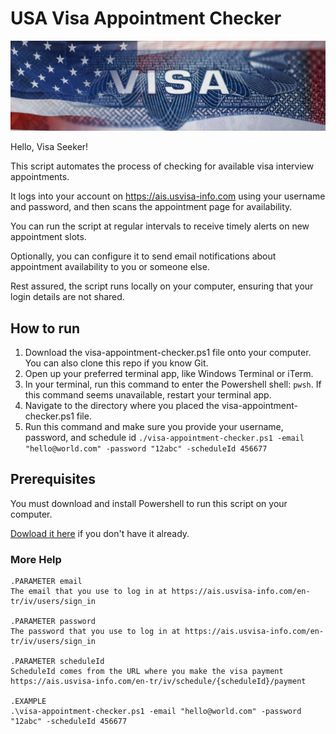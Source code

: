 # USA Visa Appointment Checker

![Example Image](./visa-logo.jpg)

Hello, Visa Seeker!

This script automates the process of checking for available visa interview appointments. 

It logs into your account on https://ais.usvisa-info.com using your username and password, and then scans the appointment page for availability. 

You can run the script at regular intervals to receive timely alerts on new appointment slots. 

Optionally, you can configure it to send email notifications about appointment availability to you or someone else. 

Rest assured, the script runs locally on your computer, ensuring that your login details are not shared. 


## How to run

1. Download the visa-appointment-checker.ps1 file onto your computer. You can also clone this repo if you know Git.
1. Open up your preferred terminal app, like Windows Terminal or iTerm.
2. In your terminal, run this command to enter the Powershell shell: `pwsh`. If this command seems unavailable, restart your terminal app.
3. Navigate to the directory where you placed the visa-appointment-checker.ps1 file.
4. Run this command and make sure you provide your username, password, and schedule id `./visa-appointment-checker.ps1 -email "hello@world.com" -password "12abc" -scheduleId 456677`

## Prerequisites

You must download and install Powershell to run this script on your computer.

[Dowload it here](https://learn.microsoft.com/en-us/powershell/scripting/install/installing-powershell?view=powershell-7.3) if you don't have it already. 

### More Help
```
.PARAMETER email
The email that you use to log in at https://ais.usvisa-info.com/en-tr/iv/users/sign_in

.PARAMETER password
The password that you use to log in at https://ais.usvisa-info.com/en-tr/iv/users/sign_in

.PARAMETER scheduleId
ScheduleId comes from the URL where you make the visa payment https://ais.usvisa-info.com/en-tr/iv/schedule/{scheduleId}/payment

.EXAMPLE
.\visa-appointment-checker.ps1 -email "hello@world.com" -password "12abc" -scheduleId 456677
```
